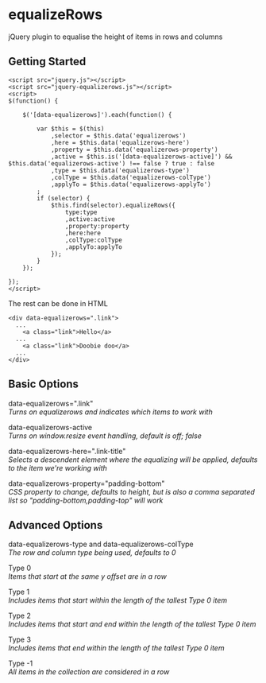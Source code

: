 equalizeRows
============

jQuery plugin to equalise the height of items in rows and columns


Getting Started
----------
```
<script src="jquery.js"></script>
<script src="jquery-equalizerows.js"></script>
<script>
$(function() {
	
	$('[data-equalizerows]').each(function() {
		
		var $this = $(this)
			,selector = $this.data('equalizerows')
			,here = $this.data('equalizerows-here')
			,property = $this.data('equalizerows-property')
			,active = $this.is('[data-equalizerows-active]') && $this.data('equalizerows-active') !== false ? true : false
			,type = $this.data('equalizerows-type')
			,colType = $this.data('equalizerows-colType')
			,applyTo = $this.data('equalizerows-applyTo')
		;
		if (selector) {
			$this.find(selector).equalizeRows({
				type:type
				,active:active
				,property:property
				,here:here
				,colType:colType
				,applyTo:applyTo
			});
		}
	});
	
});
</script>
```

The rest can be done in HTML
```
<div data-equalizerows=".link">
  ...
    <a class="link">Hello</a>
  ...
    <a class="link">Doobie doo</a>
  ...
</div>
```

Basic Options
-------------

data-equalizerows=".link"   
_Turns on equalizerows and indicates which items to work with_

data-equalizerows-active   
_Turns on window.resize event handling, default is off; false_

data-equalizerows-here=".link-title"   
_Selects a descendent element where the equalizing will be applied, defaults to the item we're working with_

data-equalizerows-property="padding-bottom"   
_CSS property to change, defaults to height, but is also a comma separated list so "padding-bottom,padding-top" will work_

Advanced Options
----------------

data-equalizerows-type and data-equalizerows-colType   
_The row and column type being used, defaults to 0_

Type 0   
_Items that start at the same y offset are in a row_

Type 1   
_Includes items that start within the length of the tallest Type 0 item_

Type 2   
_Includes items that start and end within the length of the tallest Type 0 item_

Type 3   
_Includes items that end within the length of the tallest Type 0 item_

Type -1   
_All items in the collection are considered in a row_
